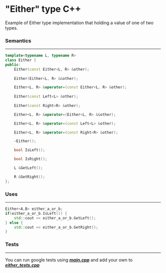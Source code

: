# "Either" type C++

Example of Either type implementation that holding a value of one of two types.
### Semantics
---------
```c++
template<typename L, typename R>
class Either {
public:
    Either(const Either<L, R> &other);
    
    Either(Either<L, R> &&other);

    Either<L, R> &operator=(const Either<L, R> &other);
    
    Either(const Left<L> &other);
    
    Either(const Right<R> &other);

    Either<L, R> &operator=(Either<L, R> &&other);

    Either<L, R> &operator=(const Left<L> &other);

    Either<L, R> &operator=(const Right<R> &other);

    ~Either();

    bool IsLeft();

    bool IsRight();

    L &GetLeft();

    R &GetRight();
};
```

### Uses
---
```c++
Either<A,B> either_a_or_b;
if(either_a_or_b.IsLeft()) {
    std::cout << either_a_or_b.GetLeft();
} else {
    std::cout << either_a_or_b.GetRight();
}
```

### Tests
---
You can run google tests using [___main.cpp___](https://gitlab.com/sashasashasasha151/Either/blob/master/source/main.cpp) and add your own to [___either_tests.cpp___](https://gitlab.com/sashasashasasha151/Either/blob/master/tests/either_tests.cpp)